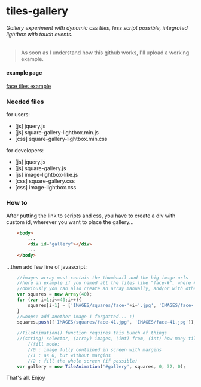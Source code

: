 # tiles-gallery

###### Gallery experiment with dynamic css tiles, less script possible, integrated lightbox with touch events.

> As soon as I understand how this github works, I'll upload a working example.

#### example page
[face tiles example](http://cambiamentico.altervista.org/PAGES/experiments/faces-tiles/)

### Needed files

for users:
- [js] jquery.js
- [js] square-gallery-lightbox.min.js
- [css] square-gallery-lightbox.min.css

for developers:
- [js] jquery.js
- [js] square-gallery.js
- [js] image-lightbox-like.js
- [css] square-gallery.css
- [css] image-lightbox.css

### How to

After putting the link to scripts and css,
you have to create a div with custom id, wherever you want to place the gallery...
```html
	<body>
		...
		<div id="gallery"></div>
		...
	</body>
```

...then add few line of javascript:
```javascript
	//images array must contain the thumbnail and the big image urls
	//here an example if you named all the files like "face-#", where # = (int) 1...40
	//obviously you can also create an array manually, and/or with other languages.
	var squares = new Array(40);
	for (var i=1;i<=40;i++){
		squares[i-1] = ['IMAGES/squares/face-'+i+'.jpg', 'IMAGES/face-'+i+'.jpg'];
	}
	//woops: add another image I forgotted... :)
	squares.push(['IMAGES/squares/face-41.jpg', 'IMAGES/face-41.jpg']);
	
	//TileAnimation() function requires this bunch of things
	//(string) selector, (array) images, (int) from, (int) how many tiles, (int) fill mode for lightbox
		//fill mode:
		//0 : image fully contained in screen with margins
		//1 : as 0, but without margins
		//2 : fill the whole screen (if possible)
	var gallery = new TileAnimation('#gallery', squares, 0, 32, 0);
```

That's all. Enjoy
